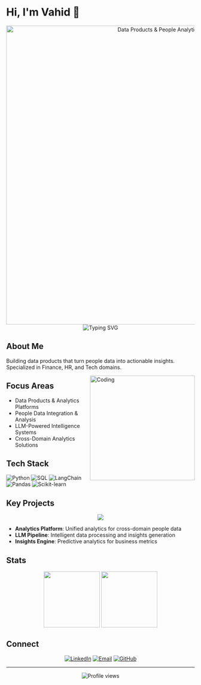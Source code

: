 # Hi, I'm Vahid 👋

<div align="center">
  <img src="minimal-banner.svg" width="800" alt="Data Products & People Analytics">
  
  <img src="https://readme-typing-svg.herokuapp.com?font=Inter&weight=500&size=24&pause=1000&color=475569&center=true&vCenter=true&width=435&lines=Data+Product+Manager;People+Analytics+Engineer;LLM+Solutions+Architect" alt="Typing SVG" />
</div>

## About Me

Building data products that turn people data into actionable insights. Specialized in Finance, HR, and Tech domains.

<img align="right" alt="Coding" src="https://github.com/abhisheknaiidu/abhisheknaiidu/blob/master/code.gif?raw=true" width="280" />

## Focus Areas

- Data Products & Analytics Platforms
- People Data Integration & Analysis
- LLM-Powered Intelligence Systems
- Cross-Domain Analytics Solutions

## Tech Stack

![Python](https://img.shields.io/badge/python-3670A0?style=flat-square&logo=python&logoColor=ffdd54)
![SQL](https://img.shields.io/badge/SQL-%2300f.svg?style=flat-square&logo=sqlite&logoColor=white)
![LangChain](https://img.shields.io/badge/LangChain-%23E34F26.svg?style=flat-square&logo=chainlink&logoColor=white)
![Pandas](https://img.shields.io/badge/pandas-%23150458.svg?style=flat-square&logo=pandas&logoColor=white)
![Scikit-learn](https://img.shields.io/badge/scikit--learn-%23F7931E.svg?style=flat-square&logo=scikit-learn&logoColor=white)

## Key Projects

<div align="center">
  <a href="https://github.com/vfaraji89/data-analytics-platform">
    <img align="center" src="https://github-readme-stats.vercel.app/api/pin/?username=vfaraji89&repo=data-analytics-platform&theme=calm" />
  </a>
</div>

- **Analytics Platform**: Unified analytics for cross-domain people data
- **LLM Pipeline**: Intelligent data processing and insights generation
- **Insights Engine**: Predictive analytics for business metrics

## Stats

<div align="center">
  <img height="150em" src="https://github-readme-stats.vercel.app/api?username=vfaraji89&show_icons=true&theme=calm&count_private=true"/>
  <img height="150em" src="https://github-readme-stats.vercel.app/api/top-langs/?username=vfaraji89&layout=compact&theme=calm"/>
</div>

## Connect

<div align="center">
  
[![LinkedIn](https://img.shields.io/badge/LinkedIn-%230077B5.svg?style=flat-square&logo=linkedin&logoColor=white)](https://www.linkedin.com/in/vahid-faraji)
[![Email](https://img.shields.io/badge/Email-D14836?style=flat-square&logo=gmail&logoColor=white)](mailto:vfaraji89@gmail.com)
[![GitHub](https://img.shields.io/badge/GitHub-100000?style=flat-square&logo=github&logoColor=white)](https://github.com/vfaraji89)
  
</div>

---

<div align="center">
  <img src="https://komarev.com/ghpvc/?username=vfaraji89&style=flat-square&color=blue" alt="Profile views"/>
</div>
